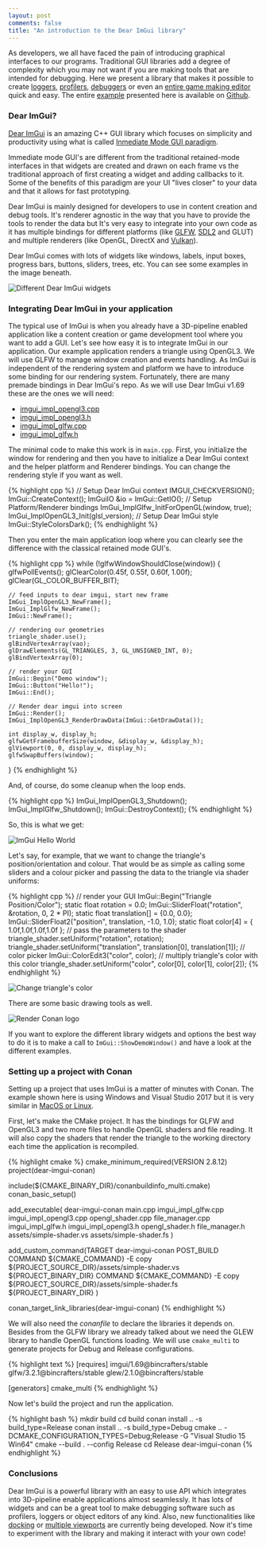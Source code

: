 ```yaml
---
layout: post
comments: false
title: "An introduction to the Dear ImGui library"
---
```


As developers, we all have faced the pain of introducing graphical interfaces to our programs. Traditional GUI libraries add a degree of complexity which you may not want if you are making tools that are intended for debugging. Here we present a library that makes it possible to create [loggers](https://github.com/ocornut/imgui/issues/2529), [profilers](https://github.com/ocornut/imgui/issues/2265), [debuggers](https://github.com/ocornut/imgui/issues/2265) or even an [entire game making editor](https://github.com/ocornut/imgui/issues/1607) quick and easy. The entire [example](https://github.com/czoido/dear-imgui-conan-example) presented here is available on [Github](https://github.com/czoido/dear-imgui-conan-example).

### Dear ImGui?

[Dear ImGui](https://github.com/ocornut/imgui) is an amazing C++ GUI library which focuses on simplicity and productivity using what is called [Inmediate Mode GUI paradigm](https://caseymuratori.com/blog_0001). 

Immediate mode GUI's are different from the traditional retained-mode interfaces in that widgets are created and drawn on each frame vs the traditional approach of first creating a widget and adding callbacks to it. Some of the benefits of this paradigm are your UI "lives closer" to your data and that it allows for fast prototyping.

Dear ImGui is mainly designed for developers to use in content creation and debug tools. It's renderer agnostic in the way that you have to provide the tools to render the data but It's very easy to integrate into your own code as it has multiple bindings for different platforms (like [GLFW](https://www.glfw.org/), [SDL2](https://www.libsdl.org/index.php) and GLUT) and multiple renderers (like OpenGL, DirectX and [Vulkan](https://www.khronos.org/vulkan/)).

Dear ImGui comes with lots of widgets like windows, labels, input boxes, progress bars, buttons, sliders, trees, etc. You can see some examples in the image beneath.

<p class="centered">
    <img  src="{{ site.url }}/assets/post_images/2019-06-26/conan-imgui-widgets.gif"  align="center"  alt="Different Dear ImGui widgets"/>
</p>

### Integrating Dear ImGui in your application

The typical use of ImGui is when you already have a 3D-pipeline enabled application like a content creation or game development tool where you want to add a GUI. Let's see how easy it is to integrate ImGui in our application. Our example application renders a triangle using OpenGL3. We will use GLFW to manage window creation and events handling. As ImGui is independent of the rendering system and platform we have to introduce some binding for our rendering system. Fortunately, there are many premade bindings in Dear ImGui's repo. As we will use Dear ImGui v1.69 these are the ones we will need:

* [imgui_impl_opengl3.cpp](https://github.com/ocornut/imgui/blob/v1.69/examples/imgui_impl_opengl3.cpp)
* [imgui_impl_opengl3.h](https://github.com/ocornut/imgui/blob/v1.69/examples/imgui_impl_opengl3.h)
* [imgui_impl_glfw.cpp](https://github.com/ocornut/imgui/blob/v1.69/examples/imgui_impl_glfw.cpp)
* [imgui_impl_glfw.h](https://github.com/ocornut/imgui/blob/v1.69/examples/imgui_impl_glfw.h)

The minimal code to make this work is in ``main.cpp``. First, you initialize the window for rendering and then you have to initialize a Dear ImGui context and the helper platform and Renderer bindings. You can change the rendering style if you want as well.

{% highlight cpp %}
// Setup Dear ImGui context
IMGUI_CHECKVERSION();
ImGui::CreateContext();
ImGuiIO &io = ImGui::GetIO();
// Setup Platform/Renderer bindings
ImGui_ImplGlfw_InitForOpenGL(window, true);
ImGui_ImplOpenGL3_Init(glsl_version);
// Setup Dear ImGui style
ImGui::StyleColorsDark();
{% endhighlight %}

Then you enter the main application loop where you can clearly see the difference with the classical retained mode GUI's.

{% highlight cpp %}
while (!glfwWindowShouldClose(window))
{
    glfwPollEvents();
    glClearColor(0.45f, 0.55f, 0.60f, 1.00f);
    glClear(GL_COLOR_BUFFER_BIT);

    // feed inputs to dear imgui, start new frame
    ImGui_ImplOpenGL3_NewFrame();
    ImGui_ImplGlfw_NewFrame();
    ImGui::NewFrame();

    // rendering our geometries
    triangle_shader.use();
    glBindVertexArray(vao);
    glDrawElements(GL_TRIANGLES, 3, GL_UNSIGNED_INT, 0);
    glBindVertexArray(0);

    // render your GUI
    ImGui::Begin("Demo window");
    ImGui::Button("Hello!");
    ImGui::End();

    // Render dear imgui into screen
    ImGui::Render();
    ImGui_ImplOpenGL3_RenderDrawData(ImGui::GetDrawData());

    int display_w, display_h;
    glfwGetFramebufferSize(window, &display_w, &display_h);
    glViewport(0, 0, display_w, display_h);
    glfwSwapBuffers(window);
}
{% endhighlight %}

And, of course, do some cleanup when the loop ends.

{% highlight cpp %}
ImGui_ImplOpenGL3_Shutdown();
ImGui_ImplGlfw_Shutdown();
ImGui::DestroyContext();
{% endhighlight %}

So, this is what we get:

<p class="centered">
    <img  src="{{ site.url }}/assets/post_images/2019-06-26/conan-imgui-hello-world.gif" align="center" alt="ImGui Hello World"/>
</p>

Let's say, for example, that we want to change the triangle's position/orientation and colour. That would be as simple as calling some sliders and a colour picker and passing the data to the triangle via shader uniforms:

{% highlight cpp %}
// render your GUI
ImGui::Begin("Triangle Position/Color");
static float rotation = 0.0;
ImGui::SliderFloat("rotation", &rotation, 0, 2 * PI);
static float translation[] = {0.0, 0.0};
ImGui::SliderFloat2("position", translation, -1.0, 1.0);
static float color[4] = { 1.0f,1.0f,1.0f,1.0f };
// pass the parameters to the shader
triangle_shader.setUniform("rotation", rotation);
triangle_shader.setUniform("translation", translation[0], translation[1]);
// color picker
ImGui::ColorEdit3("color", color);
// multiply triangle's color with this color
triangle_shader.setUniform("color", color[0], color[1], color[2]);
{% endhighlight %}

<p class="centered">
    <img  src="{{ site.url }}/assets/post_images/2019-06-26/conan-imgui-triangle-rotate-color.gif" align="center" alt="Change triangle's color"/>
</p>

There are some basic drawing tools as well.

<p class="centered">
    <img  src="{{ site.url }}/assets/post_images/2019-06-26/conan-imgui-logo.png" align="center" alt="Render Conan logo"/>
</p>

If you want to explore the different library widgets and options the best way to do it is to make a call to ``ImGui::ShowDemoWindow()`` and have a look at the different examples.

### Setting up a project with Conan

Setting up a project that uses ImGui is a matter of minutes with Conan. The example shown here is using Windows and Visual Studio 2017 but it is very similar in [MacOS or Linux](https://github.com/czoido/dear-imgui-conan-example/blob/master/README.md).

First, let's make the CMake project. It has the bindings for GLFW and OpenGL3 and two more files to handle OpenGL shaders and file reading. It will also copy the shaders that render the triangle to the working directory each time the application is recompiled.

{% highlight cmake %}
cmake_minimum_required(VERSION 2.8.12)
project(dear-imgui-conan)

include(${CMAKE_BINARY_DIR}/conanbuildinfo_multi.cmake)
conan_basic_setup()

add_executable( dear-imgui-conan 
                main.cpp 
                imgui_impl_glfw.cpp
                imgui_impl_opengl3.cpp
                opengl_shader.cpp
                file_manager.cpp
                imgui_impl_glfw.h
                imgui_impl_opengl3.h 
                opengl_shader.h 
                file_manager.h 
                assets/simple-shader.vs
                assets/simple-shader.fs )

add_custom_command(TARGET dear-imgui-conan
    POST_BUILD
    COMMAND ${CMAKE_COMMAND} -E copy ${PROJECT_SOURCE_DIR}/assets/simple-shader.vs ${PROJECT_BINARY_DIR}
    COMMAND ${CMAKE_COMMAND} -E copy ${PROJECT_SOURCE_DIR}/assets/simple-shader.fs ${PROJECT_BINARY_DIR}
)

conan_target_link_libraries(dear-imgui-conan)
{% endhighlight %}

We will also need the *conanfile* to declare the libraries it depends on. Besides from the GLFW library we already talked about we need the GLEW library to handle OpenGL functions loading. We will use ``cmake_multi`` to generate projects for Debug and Release configurations.

{% highlight text %}
[requires]
imgui/1.69@bincrafters/stable
glfw/3.2.1@bincrafters/stable
glew/2.1.0@bincrafters/stable

[generators]
cmake_multi
{% endhighlight %}

Now let's build the project and run the application.

{% highlight bash %}
mkdir build
cd build
conan install .. -s build_type=Release
conan install .. -s build_type=Debug
cmake .. -DCMAKE_CONFIGURATION_TYPES=Debug;Release -G "Visual Studio 15 Win64"
cmake --build . --config Release
cd Release
dear-imgui-conan
{% endhighlight %}

### Conclusions

Dear ImGui is a powerful library with an easy to use API which integrates into 3D-pipeline enable applications almost seamlessly. It has lots of widgets and can be a great tool to make debugging software such as profilers, loggers or object editors of any kind. Also, new functionalities like [docking](https://github.com/ocornut/imgui/issues/2109) or [multiple viewports](https://github.com/ocornut/imgui/issues/1542) are currently being developed. Now it's time to experiment with the library and making it interact with your own code!


